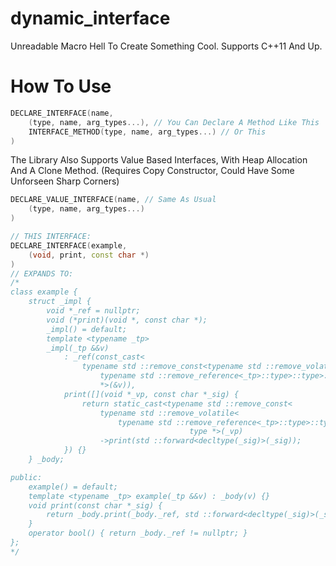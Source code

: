# dynamic_interface
Unreadable Macro Hell To Create Something Cool.
Supports C++11 And Up.
# How To Use
```cpp
DECLARE_INTERFACE(name,
    (type, name, arg_types...), // You Can Declare A Method Like This
    INTERFACE_METHOD(type, name, arg_types...) // Or This
)
```
The Library Also Supports Value Based Interfaces,
With Heap Allocation And A Clone Method.
(Requires Copy Constructor, Could Have Some Unforseen Sharp Corners)
```cpp
DECLARE_VALUE_INTERFACE(name, // Same As Usual
    (type, name, arg_types...)
)
```
```cpp
// THIS INTERFACE:
DECLARE_INTERFACE(example,
    (void, print, const char *)
)
// EXPANDS TO:
/*
class example {
    struct _impl {
        void *_ref = nullptr;
        void (*print)(void *, const char *);
        _impl() = default;
        template <typename _tp>
        _impl(_tp &&v)
            : _ref(const_cast<
                typename std ::remove_const<typename std ::remove_volatile<
                    typename std ::remove_reference<_tp>::type>::type>::type
                    *>(&v)),
            print([](void *_vp, const char *_sig) {
                return static_cast<typename std ::remove_const<
                    typename std ::remove_volatile<
                        typename std ::remove_reference<_tp>::type>::type>::
                                        type *>(_vp)
                    ->print(std ::forward<decltype(_sig)>(_sig));
            }) {}
    } _body;

public:
    example() = default;
    template <typename _tp> example(_tp &&v) : _body(v) {}
    void print(const char *_sig) {
        return _body.print(_body._ref, std ::forward<decltype(_sig)>(_sig));
    }
    operator bool() { return _body._ref != nullptr; }
};
*/
```
